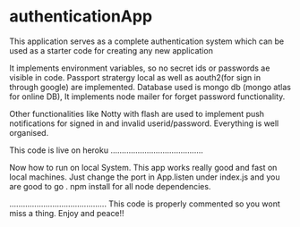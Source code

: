 # authenticationApp

This application serves as a complete authentication system which can be used as a starter code for creating any new
application

It implements environment variables, so no secret ids or passwords ae visible in code.
Passport stratergy local as well as aouth2(for sign in through google) are implemented.
Database used is mongo db (mongo atlas for online DB),
It implements node mailer for forget password functionality.

Other functionalities like Notty with flash are used to implement push notifications for signed in and invalid userid/password.
Everything is well organised.

This code is live on heroku
.........................................

Now how to run on local System.
This app works really good and fast on local machines.
Just change the port in App.listen under index.js and you are good to go .
npm install for all node dependencies.

...........................................
This code is properly commented so you wont miss a thing.
Enjoy and peace!!
